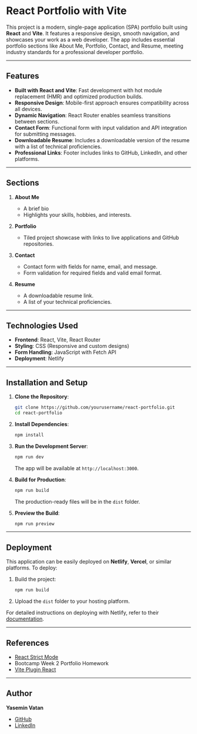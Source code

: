 # React Portfolio with Vite

This project is a modern, single-page application (SPA) portfolio built using **React** and **Vite**. It features a responsive design, smooth navigation, and showcases your work as a web developer. The app includes essential portfolio sections like About Me, Portfolio, Contact, and Resume, meeting industry standards for a professional developer portfolio.

---

## Features

- **Built with React and Vite**: Fast development with hot module replacement (HMR) and optimized production builds.
- **Responsive Design**: Mobile-first approach ensures compatibility across all devices.
- **Dynamic Navigation**: React Router enables seamless transitions between sections.
- **Contact Form**: Functional form with input validation and API integration for submitting messages.
- **Downloadable Resume**: Includes a downloadable version of the resume with a list of technical proficiencies.
- **Professional Links**: Footer includes links to GitHub, LinkedIn, and other platforms.

---

## Sections

1. **About Me**
   - A brief bio 
   - Highlights your skills, hobbies, and interests.

2. **Portfolio**
   - Tiled project showcase with links to live applications and GitHub repositories.

3. **Contact**
   - Contact form with fields for name, email, and message.
   - Form validation for required fields and valid email format.

4. **Resume**
   - A downloadable resume link.
   - A list of your technical proficiencies.

---

## Technologies Used

- **Frontend**: React, Vite, React Router
- **Styling**: CSS (Responsive and custom designs)
- **Form Handling**: JavaScript with Fetch API
- **Deployment**: Netlify

---

## Installation and Setup

1. **Clone the Repository**:
   ```bash
   git clone https://github.com/yourusername/react-portfolio.git
   cd react-portfolio
   ```

2. **Install Dependencies**:
   ```bash
   npm install
   ```

3. **Run the Development Server**:
   ```bash
   npm run dev
   ```
   The app will be available at `http://localhost:3000`.

4. **Build for Production**:
   ```bash
   npm run build
   ```
   The production-ready files will be in the `dist` folder.

5. **Preview the Build**:
   ```bash
   npm run preview
   ```

---

## Deployment

This application can be easily deployed on **Netlify**, **Vercel**, or similar platforms. To deploy:

1. Build the project:
   ```bash
   npm run build
   ```
2. Upload the `dist` folder to your hosting platform.

For detailed instructions on deploying with Netlify, refer to their [documentation](https://vitejs.dev/guide/static-deploy.html#netlify).

---

## References

- [React Strict Mode](https://react.dev/reference/react/StrictMode)
- Bootcamp Week 2 Portfolio Homework
- [Vite Plugin React](https://github.com/vitejs/vite-plugin-react)

---

## Author

**Yasemin Vatan**  
- [GitHub](https://github.com/yaseminvatan)  
- [LinkedIn](https://www.linkedin.com/in/yasemin-vatan-6730353b)  

